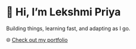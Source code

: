 # 👋 Hi, I’m Lekshmi Priya

Building things, learning fast, and adapting as I go.  

🌐 [Check out my portfolio](https://lekshmipriya.netlify.app)

